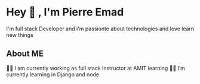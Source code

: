 # Hey 👋 , I'm Pierre Emad 
I'm full stack Developer and i'm passionte about technologies and love learn new things  
## About ME
  👨‍🏫 I am currently working as full stack instructor at AMIT learning
  🧑‍🎓 I’m currently learning in Django and node 
  
  

<!--
**pierreemad93/pierreemad93** is a ✨ _special_ ✨ repository because its `README.md` (this file) appears on your GitHub profile.

Here are some ideas to get you started:

- 🔭 I’m currently working on ...
- 🌱 I’m currently learning ...
- 👯 I’m looking to collaborate on ...
- 🤔 I’m looking for help with ...
- 💬 Ask me about ...
- 📫 How to reach me: ...
- 😄 Pronouns: ...
- ⚡ Fun fact: ...
-->
